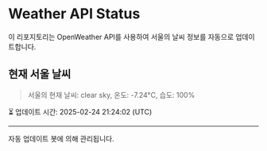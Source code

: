 
# Weather API Status

이 리포지토리는 OpenWeather API를 사용하여 서울의 날씨 정보를 자동으로 업데이트합니다.

## 현재 서울 날씨
> 서울의 현재 날씨: clear sky, 온도: -7.24°C, 습도: 100%

⏳ 업데이트 시간: 2025-02-24 21:24:02 (UTC)

---
자동 업데이트 봇에 의해 관리됩니다.
